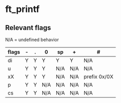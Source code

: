 # ft_printf

## Relevant flags

N/A = undefined behavior

| flags | - | . | 0 | sp | + | # |
| --- | --- | --- | --- | --- | --- | --- |
| di | Y | Y | Y | Y | Y | N/A |
| u  | Y | Y | Y | N/A | N/A | N/A |
| xX | Y | Y | Y | N/A | N/A | prefix 0x/0X |
| p  | Y | Y | N/A | N/A | N/A | N/A |
| cs | Y | Y | N/A | N/A | N/A | N/A |

